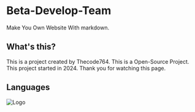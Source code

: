 # Beta-Develop-Team
Make You Own Website
With markdown.
## What's this?
This is a project created by Thecode764.
This is a Open-Source Project.
This project started in 2024.
Thank you for watching this page.
## Languages
![Logo](https://github-readme-stats.vercel.app/api?username=Beta-Develop-Team)

